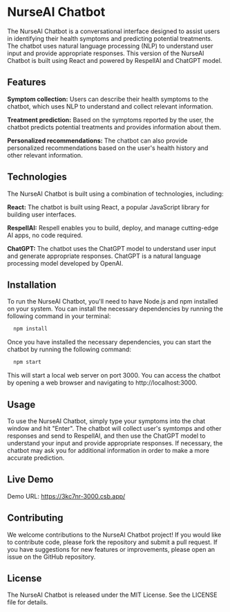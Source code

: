 # NurseAI Chatbot

The NurseAI Chatbot is a conversational interface designed to assist users in identifying their health symptoms and predicting potential treatments. The chatbot uses natural language processing (NLP) to understand user input and provide appropriate responses. This version of the NurseAI Chatbot is built using React and powered by RespellAI and ChatGPT model.

## Features

**Symptom collection:** Users can describe their health symptoms to the chatbot, which uses NLP to understand and collect relevant information.

**Treatment prediction:** Based on the symptoms reported by the user, the chatbot predicts potential treatments and provides information about them.

**Personalized recommendations:** The chatbot can also provide personalized recommendations based on the user's health history and other relevant information.

## Technologies

The NurseAI Chatbot is built using a combination of technologies, including:

**React:** The chatbot is built using React, a popular JavaScript library for building user interfaces.

**RespellAI:** Respell enables you to build, deploy, and manage cutting-edge AI apps, no code required.

**ChatGPT:** The chatbot uses the ChatGPT model to understand user input and generate appropriate responses. ChatGPT is a natural language processing model developed by OpenAI.

## Installation

To run the NurseAI Chatbot, you'll need to have Node.js and npm installed on your system. You can install the necessary dependencies by running the following command in your terminal:

```bash
  npm install
```

Once you have installed the necessary dependencies, you can start the chatbot by running the following command:

```bash
  npm start
```

This will start a local web server on port 3000. You can access the chatbot by opening a web browser and navigating to http://localhost:3000.

## Usage

To use the NurseAI Chatbot, simply type your symptoms into the chat window and hit "Enter". The chatbot will collect user's symtomps and other responses and send to RespellAI, and then use the ChatGPT model to understand your input and provide appropriate responses. If necessary, the chatbot may ask you for additional information in order to make a more accurate prediction.

## Live Demo

Demo URL: https://3kc7nr-3000.csb.app/

## Contributing

We welcome contributions to the NurseAI Chatbot project! If you would like to contribute code, please fork the repository and submit a pull request. If you have suggestions for new features or improvements, please open an issue on the GitHub repository.

## License

The NurseAI Chatbot is released under the MIT License. See the LICENSE file for details.
